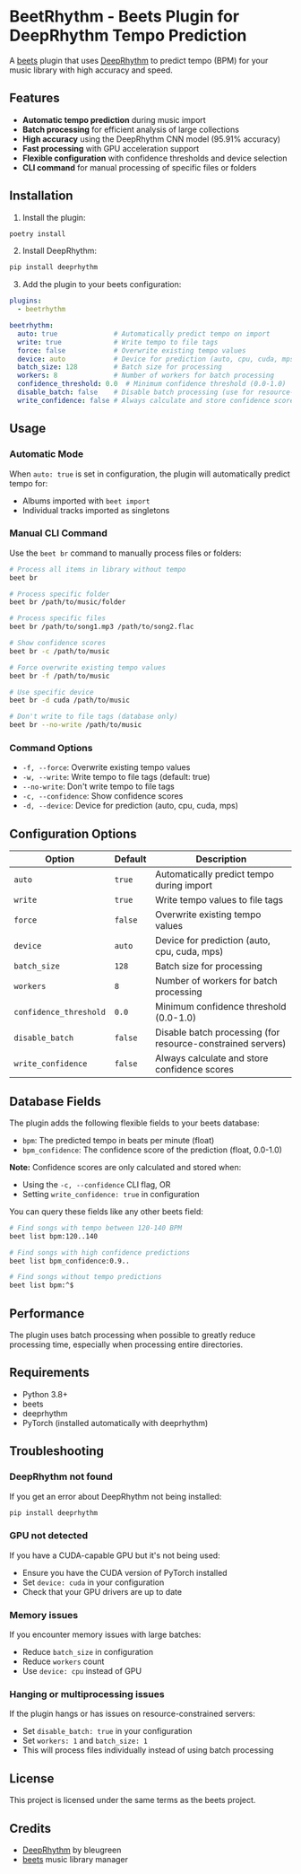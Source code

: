 # BeetRhythm - Beets Plugin for DeepRhythm Tempo Prediction

A [beets](https://beets.io/) plugin that uses [DeepRhythm](https://github.com/bleugreen/deeprhythm) to predict tempo (BPM) for your music library with high accuracy and speed.

## Features

- **Automatic tempo prediction** during music import
- **Batch processing** for efficient analysis of large collections
- **High accuracy** using the DeepRhythm CNN model (95.91% accuracy)
- **Fast processing** with GPU acceleration support
- **Flexible configuration** with confidence thresholds and device selection
- **CLI command** for manual processing of specific files or folders

## Installation

1. Install the plugin:
```bash
poetry install
```

2. Install DeepRhythm:
```bash
pip install deeprhythm
```

3. Add the plugin to your beets configuration:
```yaml
plugins:
  - beetrhythm

beetrhythm:
  auto: true              # Automatically predict tempo on import
  write: true             # Write tempo to file tags
  force: false            # Overwrite existing tempo values
  device: auto            # Device for prediction (auto, cpu, cuda, mps)
  batch_size: 128         # Batch size for processing
  workers: 8              # Number of workers for batch processing
  confidence_threshold: 0.0  # Minimum confidence threshold (0.0-1.0)
  disable_batch: false    # Disable batch processing (use for resource-constrained servers)
  write_confidence: false # Always calculate and store confidence scores
```

## Usage

### Automatic Mode

When `auto: true` is set in configuration, the plugin will automatically predict tempo for:
- Albums imported with `beet import`
- Individual tracks imported as singletons

### Manual CLI Command

Use the `beet br` command to manually process files or folders:

```bash
# Process all items in library without tempo
beet br

# Process specific folder
beet br /path/to/music/folder

# Process specific files
beet br /path/to/song1.mp3 /path/to/song2.flac

# Show confidence scores
beet br -c /path/to/music

# Force overwrite existing tempo values
beet br -f /path/to/music

# Use specific device
beet br -d cuda /path/to/music

# Don't write to file tags (database only)
beet br --no-write /path/to/music
```

### Command Options

- `-f, --force`: Overwrite existing tempo values
- `-w, --write`: Write tempo to file tags (default: true)
- `--no-write`: Don't write tempo to file tags
- `-c, --confidence`: Show confidence scores
- `-d, --device`: Device for prediction (auto, cpu, cuda, mps)

## Configuration Options

| Option | Default | Description |
|--------|---------|-------------|
| `auto` | `true` | Automatically predict tempo during import |
| `write` | `true` | Write tempo values to file tags |
| `force` | `false` | Overwrite existing tempo values |
| `device` | `auto` | Device for prediction (auto, cpu, cuda, mps) |
| `batch_size` | `128` | Batch size for processing |
| `workers` | `8` | Number of workers for batch processing |
| `confidence_threshold` | `0.0` | Minimum confidence threshold (0.0-1.0) |
| `disable_batch` | `false` | Disable batch processing (for resource-constrained servers) |
| `write_confidence` | `false` | Always calculate and store confidence scores |

## Database Fields

The plugin adds the following flexible fields to your beets database:

- `bpm`: The predicted tempo in beats per minute (float)
- `bpm_confidence`: The confidence score of the prediction (float, 0.0-1.0)

**Note:** Confidence scores are only calculated and stored when:
- Using the `-c, --confidence` CLI flag, OR
- Setting `write_confidence: true` in configuration

You can query these fields like any other beets field:

```bash
# Find songs with tempo between 120-140 BPM
beet list bpm:120..140

# Find songs with high confidence predictions
beet list bpm_confidence:0.9..

# Find songs without tempo predictions
beet list bpm:^$
```

## Performance

The plugin uses batch processing when possible to greatly reduce processing time, especially when processing entire directories.

## Requirements

- Python 3.8+
- beets
- deeprhythm
- PyTorch (installed automatically with deeprhythm)

## Troubleshooting

### DeepRhythm not found
If you get an error about DeepRhythm not being installed:
```bash
pip install deeprhythm
```

### GPU not detected
If you have a CUDA-capable GPU but it's not being used:
- Ensure you have the CUDA version of PyTorch installed
- Set `device: cuda` in your configuration
- Check that your GPU drivers are up to date

### Memory issues
If you encounter memory issues with large batches:
- Reduce `batch_size` in configuration
- Reduce `workers` count
- Use `device: cpu` instead of GPU

### Hanging or multiprocessing issues
If the plugin hangs or has issues on resource-constrained servers:
- Set `disable_batch: true` in your configuration
- Set `workers: 1` and `batch_size: 1`
- This will process files individually instead of using batch processing

## License

This project is licensed under the same terms as the beets project.

## Credits

- [DeepRhythm](https://github.com/bleugreen/deeprhythm) by bleugreen
- [beets](https://beets.io/) music library manager 